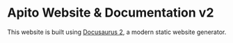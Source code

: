 # Apito Website & Documentation v2

This website is built using [Docusaurus 2](https://docusaurus.io/), a modern static website generator.
